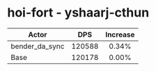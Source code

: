 # hoi-fort - yshaarj-cthun
| Actor | DPS | Increase |
|---|:---:|:---:|
|bender_da_sync|120588|0.34%|
|Base|120178|0.00%|

